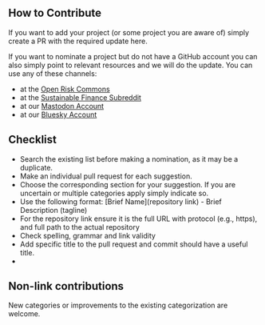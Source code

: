 ## How to Contribute

If you want to add your project (or some project you are aware of) simply create a PR with the required update here. 

If you want to nominate a project but do not have a GitHub account you can also simply point to relevant resources and we will do the update. You can use any of these channels:

- at the [Open Risk Commons](https://www.openriskcommons.org/t/awesome-sustainable-finace/159)
- at the [Sustainable Finance Subreddit](https://www.reddit.com/r/sustainableFinance/)
- at our [Mastodon Account](https://mastodon.social/@openrisk)
- at our [Bluesky Account](https://bsky.app/profile/openrisk.bsky.social)

## Checklist

* Search the existing list before making a nomination, as it may be a duplicate.
* Make an individual pull request for each suggestion.
* Choose the corresponding section for your suggestion. If you are uncertain or multiple categories apply simply indicate so.
* Use the following format: [Brief Name](repository link) - Brief Description (tagline)
* For the repository link ensure it is the full URL with protocol (e.g., https), and full path to the actual repository
* Check spelling, grammar and link validity
* Add specific title to the pull request and commit should have a useful title.
* 

## Non-link contributions

New categories or improvements to the existing categorization are welcome.


